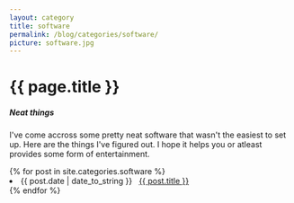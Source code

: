 ```yaml
---
layout: category
title: software
permalink: /blog/categories/software/
picture: software.jpg
---
```


<h1> {{ page.title }} </h1>
<h5>Neat things </h5>
<p>I've come accross some pretty neat software that wasn't the easiest to set up. Here are the things I've figured out. I hope it helps you or atleast provides some form of entertainment.</p>
<div class="card">
{% for post in site.categories.software %}
 <li class="category-posts"><span>{{ post.date | date_to_string }}</span> &nbsp; <a href="{{ post.url }}">{{ post.title }}</a></li>
{% endfor %}
</div>